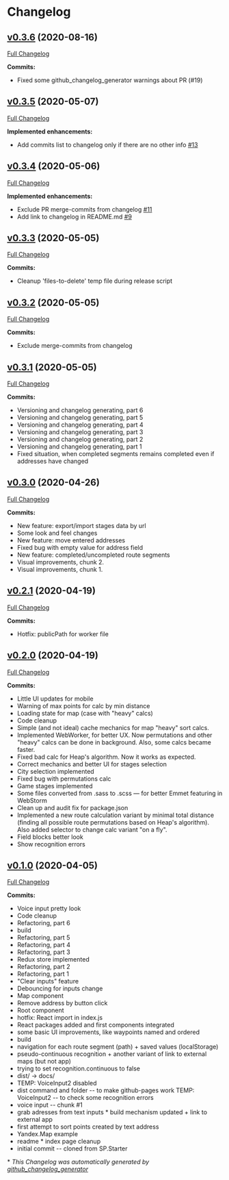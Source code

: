 # Changelog

## [v0.3.6](https://github.com/timbilalov/route-builder/tree/v0.3.6) (2020-08-16)

[Full Changelog](https://github.com/timbilalov/route-builder/compare/v0.3.5...v0.3.6)


**Commits:**
* Fixed some github_changelog_generator warnings about PR (#19)

## [v0.3.5](https://github.com/timbilalov/route-builder/tree/v0.3.5) (2020-05-07)

[Full Changelog](https://github.com/timbilalov/route-builder/compare/v0.3.4...v0.3.5)

**Implemented enhancements:**

- Add commits list to changelog only if there are no other info [\#13](https://github.com/timbilalov/route-builder/issues/13)

## [v0.3.4](https://github.com/timbilalov/route-builder/tree/v0.3.4) (2020-05-06)

[Full Changelog](https://github.com/timbilalov/route-builder/compare/v0.3.3...v0.3.4)

**Implemented enhancements:**

- Exclude PR merge-commits from changelog [\#11](https://github.com/timbilalov/route-builder/issues/11)
- Add link to changelog in README.md [\#9](https://github.com/timbilalov/route-builder/issues/9)

## [v0.3.3](https://github.com/timbilalov/route-builder/tree/v0.3.3) (2020-05-05)

[Full Changelog](https://github.com/timbilalov/route-builder/compare/v0.3.2...v0.3.3)


**Commits:**
* Cleanup 'files-to-delete' temp file during release script

## [v0.3.2](https://github.com/timbilalov/route-builder/tree/v0.3.2) (2020-05-05)

[Full Changelog](https://github.com/timbilalov/route-builder/compare/v0.3.1...v0.3.2)


**Commits:**
* Exclude merge-commits from changelog

## [v0.3.1](https://github.com/timbilalov/route-builder/tree/v0.3.1) (2020-05-05)

[Full Changelog](https://github.com/timbilalov/route-builder/compare/v0.3.0...v0.3.1)


**Commits:**
* Versioning and changelog generating, part 6
* Versioning and changelog generating, part 5
* Versioning and changelog generating, part 4
* Versioning and changelog generating, part 3
* Versioning and changelog generating, part 2
* Versioning and changelog generating, part 1
* Fixed situation, when completed segments remains completed even if addresses have changed

## [v0.3.0](https://github.com/timbilalov/route-builder/tree/v0.3.0) (2020-04-26)

[Full Changelog](https://github.com/timbilalov/route-builder/compare/v0.2.1...v0.3.0)


**Commits:**
* New feature: export/import stages data by url
* Some look and feel changes
* New feature: move entered addresses
* Fixed bug with empty value for address field
* New feature: completed/uncompleted route segments
* Visual improvements, chunk 2.
* Visual improvements, chunk 1.

## [v0.2.1](https://github.com/timbilalov/route-builder/tree/v0.2.1) (2020-04-19)

[Full Changelog](https://github.com/timbilalov/route-builder/compare/v0.2.0...v0.2.1)


**Commits:**
* Hotfix: publicPath for worker file

## [v0.2.0](https://github.com/timbilalov/route-builder/tree/v0.2.0) (2020-04-19)

[Full Changelog](https://github.com/timbilalov/route-builder/compare/v0.1.0...v0.2.0)


**Commits:**
* Little UI updates for mobile
* Warning of max points for calc by min distance
* Loading state for map (case with "heavy" calcs)
* Code cleanup
* Simple (and not ideal) cache mechanics for map "heavy" sort calcs.
* Implemented WebWorker, for better UX. Now permutations and other "heavy" calcs can be done in background. Also, some calcs became faster.
* Fixed bad calc for Heap's algorithm. Now it works as expected.
* Correct mechanics and better UI for stages selection
* City selection implemented
* Fixed bug with permutations calc
* Game stages implemented
* Some files converted from .sass to .scss — for better Emmet featuring in WebStorm
* Clean up and audit fix for package.json
* Implemented a new route calculation variant by minimal total distance (finding all possible route permutations based on Heap's algorithm). Also added selector to change calc variant "on a fly".
* Field blocks better look
* Show recognition errors

## [v0.1.0](https://github.com/timbilalov/route-builder/tree/v0.1.0) (2020-04-05)

[Full Changelog](https://github.com/timbilalov/route-builder/compare/57dcb9fdb922d4a5cf557cc67fedae14ed6c35fa...v0.1.0)




**Commits:**
* Voice input pretty look
* Code cleanup
* Refactoring, part 6
* build
* Refactoring, part 5
* Refactoring, part 4
* Refactoring, part 3
* Redux store implemented
* Refactoring, part 2
* Refactoring, part 1
* "Clear inputs" feature
* Debouncing for inputs change
* Map component
* Remove address by button click
* Root component
* hotfix: React import in index.js
* React packages added and first components integrated
* some basic UI improvements, like waypoints named and ordered
* build
* navigation for each route segment (path) + saved values (localStorage)
* pseudo-continuous recognition + another variant of link to external maps (but not app)
* trying to set recognition.continuous to false
* dist/ → docs/
* TEMP: VoiceInput2 disabled
* dist command and folder -- to make github-pages work TEMP: VoiceInput2 -- to check some recognition errors
* voice input -- chunk #1
* grab adresses from text inputs * build mechanism updated + link to external app
* first attempt to sort points created by text address
* Yandex.Map example
* readme * index page cleanup
* initial commit -- cloned from SP.Starter

\* *This Changelog was automatically generated by [github_changelog_generator](https://github.com/github-changelog-generator/github-changelog-generator)*
